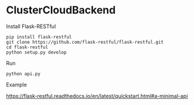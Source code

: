 # ClusterCloudBackend

Install Flask-RESTful
```
pip install flask-restful
git clone https://github.com/flask-restful/flask-restful.git
cd flask-restful
python setup.py develop
```

Run
```
python api.py
```

Example

https://flask-restful.readthedocs.io/en/latest/quickstart.html#a-minimal-api
